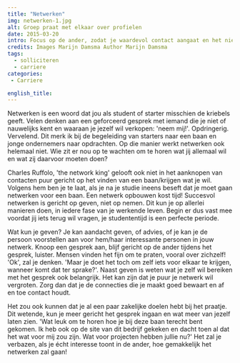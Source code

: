 ```yaml
---
title: "Netwerken"
img: netwerken-1.jpg
alt: Groep praat met elkaar over profielen
date: 2015-03-20
intro: Focus op de ander, zodat je waardevol contact aangaat en het niet geforceerd aanvoelt.
credits: Images Marijn Damsma Author Marijn Damsma
tags:
  - solliciteren
  - carriere
categories:
 - Carriere

english_title:
---
```


Netwerken is een woord dat jou als student of starter misschien de kriebels geeft. Velen denken aan een geforceerd gesprek met iemand die je niet of nauwelijks kent en waaraan je jezelf wil verkopen: 'neem mij!'. Opdringerig. Vervelend. Dit merk ik bij de begeleiding van starters naar een baan en jonge ondernemers naar opdrachten. Op die manier werkt netwerken ook helemaal niet. Wie zit er nou op te wachten om te horen wat jij allemaal wil en wat zij daarvoor moeten doen?



Charles Ruffolo, 'the network king' gelooft ook niet in het aanknopen van contacten puur gericht op het vinden van een baan/krijgen wat je wil. Volgens hem ben je te laat, als je na je studie ineens beseft dat je moet gaan netwerken voor een baan. Een netwerk opbouwen kost tijd! Succesvol netwerken is gericht op geven, niet op nemen. Dit kun je op allerlei manieren doen, in iedere fase van je werkende leven. Begin er dus vast mee voordat jij iets terug wil vragen, je studententijd is een perfecte periode.



Wat kun je geven? Je kan aandacht geven, of advies, of je kan je de persoon voorstellen aan voor hem/haar interessante personen in jouw netwerk. Knoop een gesprek aan, blijf gericht op de ander tijdens het gesprek, luister. Mensen vinden het fijn om te praten, vooral over zichzelf! 'Ok', zal je denken. 'Maar je doet het toch om zelf iets voor elkaar te krijgen, wanneer komt dat ter sprake?'. Naast geven is weten wat je zelf wil bereiken met het gesprek ook belangrijk. Het kan zijn dat je puur je netwerk wil vergroten. Zorg dan dat je de connecties die je maakt goed bewaart en af en toe contact houdt.



Het zou ook kunnen dat je al een paar zakelijke doelen hebt bij het praatje. Dit wetende, kun je meer gericht het gesprek ingaan en wat meer van jezelf laten zien. 'Wat leuk om te horen hoe je bij deze baan terecht bent gekomen. Ik heb ook op de site van dit bedrijf gekeken en dacht toen al dat het wat voor mij zou zijn. Wat voor projecten hebben jullie nu?' Het zal je verbazen, als je écht interesse toont in de ander, hoe gemakkelijk het netwerken zal gaan!